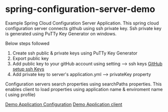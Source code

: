 # spring-configuration-server-demo

Example Spring Cloud Configuration Server Application.  This spring cloud configuration server connects github using ssh private key.  Ssh private key is generated using PuTTy Key Generator on windows. 

Below steps followed

1) Create ssh public & private keys using PuTTy Key Generator
2) Export public key 
3) Add public key to your gitHub account using setting --> ssh keys [GitHub setup ssh Keys](https://github.com/settings/keys)
4) Add private key to server's application.yml --> privateKey property

Configuration servers search properties using searchPaths properties. This enables client to load properties using application name & enviroment name ( using profile)

[Demo Application Configuration](https://github.com/himorithm/configuration)
[Demo Application client](https://github.com/himorithm/spring-configuration-client-demo)
